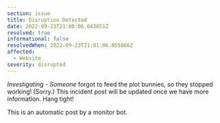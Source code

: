 ```yaml
---
section: issue
title: Disruption Detected
date: 2022-09-23T21:00:06.643851Z
resolved: true
informational: false
resolvedWhen: 2022-09-23T21:01:06.855666Z
affected:
  - Website
severity: disrupted
---
```

*Investigating* - _Someone_ forgot to feed the plot bunnies, so they stopped working! (Sorry.) This incident post will be updated once we have more information. Hang tight!

This is an automatic post by a monitor bot.
        